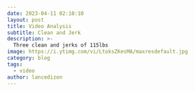 ```yaml
---
date: 2023-04-11 02:10:10
layout: post
title: Video Analysis
subtitle: Clean and Jerk
description: >-
  Three clean and jerks of 115lbs
image: https://i.ytimg.com/vi/LtoksZKesMA/maxresdefault.jpg
category: blog
tags:
  - video
author: lancedizon
---
```


